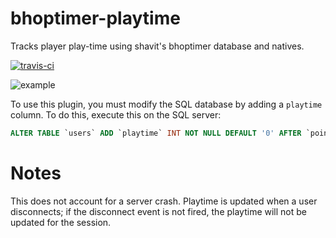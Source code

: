 # bhoptimer-playtime
Tracks player play-time using shavit's bhoptimer database and natives.

[![travis-ci](https://api.travis-ci.com/whocodes/bhoptimer-playtime.svg?branch=master)](https://travis-ci.com/whocodes/bhoptimer-playtime)

![example](https://i.imgur.com/XBksJvw.png)

To use this plugin, you must modify the SQL database by adding a `playtime` column. To do this, execute this on the SQL server:
```sql
ALTER TABLE `users` ADD `playtime` INT NOT NULL DEFAULT '0' AFTER `points`;
```

# Notes
This does not account for a server crash. Playtime is updated when a user disconnects; if the disconnect event is not fired, the playtime will not be updated for the session.
